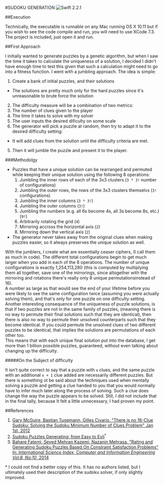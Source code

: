 #SUDOKU GENERATION
![Swift 2.2.1](https://img.shields.io/badge/Swift-2.2.1-orange.svg?style=flat)

##Execution

Technically, the executable is runnable on any Mac running OS X 10.11 but if you wish to see the code compile and run, you will need to use XCode 7.3. The project is included, just open it and run.

##First Approach

I initially wanted to generate puzzles by a genetic algorithm, but when I saw the time it takes to calculate the uniqueness of a solution, I decided I didn't have enough time to test this given that such a calculation might need to go into a fitness function. I went with a jumbling approach. The idea is simple:

1. Create a bank of initial puzzles, and their solutions
  * The solutions are pretty much only for the hard puzzles since it's unreasonable to brute force the solution
2. The difficulty measure will be a combination of two metrics:
  1. The number of clues given to the player
  2. The time it takes to solve with my solver
3. The user inputs the desired dificulty on some scale
4. The generator will pick a puzzle at random, then try to adapt it to the desired difficulty setting:
  * It will add clues from the solution until the difficulty criteria are met.
5. Then it will jumble the puzzle and present it to the player.

###Methodolgy

* Puzzles that have a unique solution can be rearranged and permuted while keeping their unique solution using the following 8 operations:
  1. Jumbling the inner rows of each of the 3x3 clusters (`3 * 3!` number of configurations)
  2. Jumbling the outer rows, the rows of the 3x3 clusters themselvs (`3!` configurations)
  3. Jumbling the inner columns (`3 * 3!`)
  4. Jumbling the outer columns (`3!`)
  5. Jumbling the numbers (e.g. all 6s become 4s, all 3s become 8s, etc.) (`9!`)
  6. Arbitrarily rotating the grid (`4`)
  7. Mirroring accross the horizontal axis (`2`)
  8. Mirroring down the vertical axis (`2`)
* The generator never takes away from the original clues when making puzzles easier, so it always preserves the unique solution as well.

With the jumblers, I create what are essentially ceaser ciphers, (I call them as much in code). The different total configurations begin to get much larger when you add in each of the 8 operations. The number of unique configurations is exactly 1,254,113,280 (this is computed by multiplying them all together, save one of the mirrorings, since altogether with the mirroring and rotations there's really only 8 unique permutationsinstead of 16).  
A number as large as that would see the end of your lifetime before you were likely to see the same configuration twice (assuming you were actually solving them), and that's only for one puzzle on one difficulty setting.  
Another interesting consequence of the uniqueness of puzzle solutions, is that if two puzzles are not in the same family of puzzles, (meaning there is no way to permute their final solutions such that they are identical), then there is also no way to permute their unsolved counterparts such that they become identical. If you could permute the unsolved clues of two different puzzles to be identical, that implies the solutions are permutations of each other too.  
This means that with each unique final solution put into the database, I get more than 1 billion possible puzzles, guaranteed, without even talking about changing up the difficulty.

#####On the Subject of difficulty

It isn't quite correct to say that a puzzle with `x` clues, and the same puzzle with an additional `x + 1` clue added are necessarily different puzzles. But there is something ot be said about the techniques used when mentally solving a puzzle and getting a clue handed to you that you would normally have to infer much later along the process of solving. Such a clue does change the way the puzzle appears to be solved. Still, I did not include that in the final tally, because It felt a little unnecessary, I had proven my point.

##References

1. [Gary McGuire, Bastian Tugemann, Gilles Civario. "There is no 16-Clue Sudoku: Solving the Sudoku Minimum Number of Clues Problem" Jan 1st, 2012](http://www.math.ie/McGuire_V1.pdf)
2. [Sudoku Puzzles Generating: from Easy to Evil](http://zhangroup.aporc.org/images/files/Paper_3485.pdf)<sup>*</sup>
3. [Bahare Fatemi, Seyed Mehran Kazemi, Nazanin Mehrasa. "Rating and Generating Sudoku Puzzles Based On Constraint Satisfaction Problems" In: *International Science Index, Computer and Information Engineering Vol:8, No:10*, 2014](http://waset.org/publications/9999524/rating-and-generating-sudoku-puzzles-based-on-constraint-satisfaction-problems)

\* I could not find a better copy of this. It has no authors listed, but I ultimately used their description of the sudoku solver, if only slightly improved.
